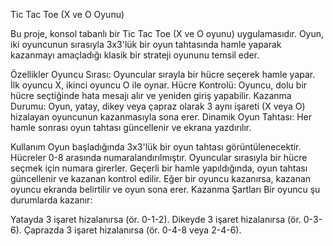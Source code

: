 Tic Tac Toe (X ve O Oyunu)

Bu proje, konsol tabanlı bir Tic Tac Toe (X ve O oyunu) uygulamasıdır. Oyun, iki oyuncunun sırasıyla 3x3'lük bir oyun tahtasında hamle yaparak kazanmayı amaçladığı klasik bir strateji oyununu temsil eder.

Özellikler
Oyuncu Sırası: Oyuncular sırayla bir hücre seçerek hamle yapar. İlk oyuncu X, ikinci oyuncu O ile oynar.
Hücre Kontrolü: Oyuncu, dolu bir hücre seçtiğinde hata mesajı alır ve yeniden giriş yapabilir.
Kazanma Durumu: Oyun, yatay, dikey veya çapraz olarak 3 aynı işareti (X veya O) hizalayan oyuncunun kazanmasıyla sona erer.
Dinamik Oyun Tahtası: Her hamle sonrası oyun tahtası güncellenir ve ekrana yazdırılır.

Kullanım
Oyun başladığında 3x3'lük bir oyun tahtası görüntülenecektir. Hücreler 0-8 arasında numaralandırılmıştır.
Oyuncular sırasıyla bir hücre seçmek için numara girerler.
Geçerli bir hamle yapıldığında, oyun tahtası güncellenir ve kazanan kontrol edilir.
Eğer bir oyuncu kazanırsa, kazanan oyuncu ekranda belirtilir ve oyun sona erer.
Kazanma Şartları
Bir oyuncu şu durumlarda kazanır:

Yatayda 3 işaret hizalanırsa (ör. 0-1-2).
Dikeyde 3 işaret hizalanırsa (ör. 0-3-6).
Çaprazda 3 işaret hizalanırsa (ör. 0-4-8 veya 2-4-6).

